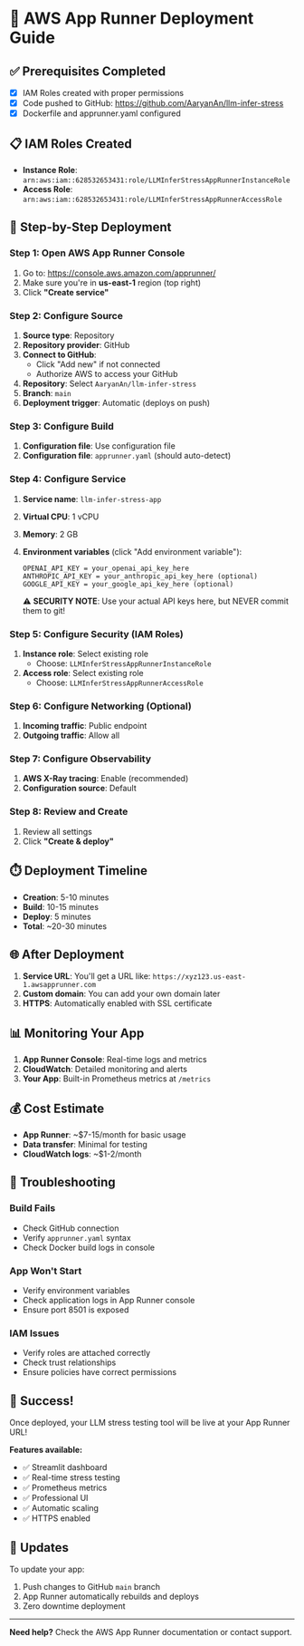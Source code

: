 # 🚀 AWS App Runner Deployment Guide

## ✅ Prerequisites Completed
- [x] IAM Roles created with proper permissions
- [x] Code pushed to GitHub: https://github.com/AaryanAn/llm-infer-stress
- [x] Dockerfile and apprunner.yaml configured

## 📋 IAM Roles Created
- **Instance Role**: `arn:aws:iam::628532653431:role/LLMInferStressAppRunnerInstanceRole`
- **Access Role**: `arn:aws:iam::628532653431:role/LLMInferStressAppRunnerAccessRole`

## 🎯 Step-by-Step Deployment

### Step 1: Open AWS App Runner Console
1. Go to: https://console.aws.amazon.com/apprunner/
2. Make sure you're in **us-east-1** region (top right)
3. Click **"Create service"**

### Step 2: Configure Source
1. **Source type**: Repository
2. **Repository provider**: GitHub
3. **Connect to GitHub**: 
   - Click "Add new" if not connected
   - Authorize AWS to access your GitHub
4. **Repository**: Select `AaryanAn/llm-infer-stress`
5. **Branch**: `main`
6. **Deployment trigger**: Automatic (deploys on push)

### Step 3: Configure Build
1. **Configuration file**: Use configuration file
2. **Configuration file**: `apprunner.yaml` (should auto-detect)

### Step 4: Configure Service
1. **Service name**: `llm-infer-stress-app`
2. **Virtual CPU**: 1 vCPU
3. **Memory**: 2 GB
4. **Environment variables** (click "Add environment variable"):
   ```
   OPENAI_API_KEY = your_openai_api_key_here
   ANTHROPIC_API_KEY = your_anthropic_api_key_here (optional)
   GOOGLE_API_KEY = your_google_api_key_here (optional)
   ```
   
   ⚠️ **SECURITY NOTE**: Use your actual API keys here, but NEVER commit them to git!

### Step 5: Configure Security (IAM Roles)
1. **Instance role**: Select existing role
   - Choose: `LLMInferStressAppRunnerInstanceRole`
2. **Access role**: Select existing role  
   - Choose: `LLMInferStressAppRunnerAccessRole`

### Step 6: Configure Networking (Optional)
1. **Incoming traffic**: Public endpoint
2. **Outgoing traffic**: Allow all

### Step 7: Configure Observability
1. **AWS X-Ray tracing**: Enable (recommended)
2. **Configuration source**: Default

### Step 8: Review and Create
1. Review all settings
2. Click **"Create & deploy"**

## ⏱️ Deployment Timeline
- **Creation**: 5-10 minutes
- **Build**: 10-15 minutes  
- **Deploy**: 5 minutes
- **Total**: ~20-30 minutes

## 🌐 After Deployment
1. **Service URL**: You'll get a URL like: `https://xyz123.us-east-1.awsapprunner.com`
2. **Custom domain**: You can add your own domain later
3. **HTTPS**: Automatically enabled with SSL certificate

## 📊 Monitoring Your App
1. **App Runner Console**: Real-time logs and metrics
2. **CloudWatch**: Detailed monitoring and alerts
3. **Your App**: Built-in Prometheus metrics at `/metrics`

## 💰 Cost Estimate
- **App Runner**: ~$7-15/month for basic usage
- **Data transfer**: Minimal for testing
- **CloudWatch logs**: ~$1-2/month

## 🔧 Troubleshooting

### Build Fails
- Check GitHub connection
- Verify `apprunner.yaml` syntax
- Check Docker build logs in console

### App Won't Start
- Verify environment variables
- Check application logs in App Runner console
- Ensure port 8501 is exposed

### IAM Issues
- Verify roles are attached correctly
- Check trust relationships
- Ensure policies have correct permissions

## 🎉 Success!
Once deployed, your LLM stress testing tool will be live at your App Runner URL!

**Features available:**
- ✅ Streamlit dashboard
- ✅ Real-time stress testing
- ✅ Prometheus metrics
- ✅ Professional UI
- ✅ Automatic scaling
- ✅ HTTPS enabled

## 🔄 Updates
To update your app:
1. Push changes to GitHub `main` branch
2. App Runner automatically rebuilds and deploys
3. Zero downtime deployment

---

**Need help?** Check the AWS App Runner documentation or contact support. 